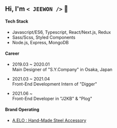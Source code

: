 ## Hi, I'm `< JEEWON />`  👻

#### Tech Stack
  + Javascript/ES6, Typescript, React/Next.js, Redux
  + Sass/Scss, Styled Components
  + Node.js, Express, MongoDB

#### Career
  + 2019.03 ~ 2020.01 <br/>
    Main Designer of "S.Y.Company" in Osaka, Japan

  + 2021.03 ~ 2021.04 <br/>
    Front-End Development Intern of "Digger"
  
  + 2021.06 ~ <br/>
    Front-End Developer in "J2KB" & "Plog"
  
#### Brand Operating
  + [A.ELO : Hand-Made Steel Accessory](https://www.idus.com/a-elo)
